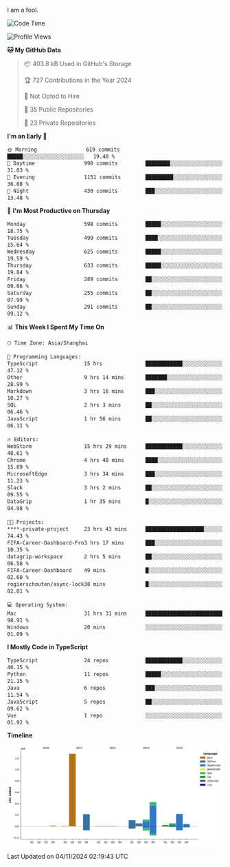 I am a fool.

<!--START_SECTION:waka-->
![Code Time](http://img.shields.io/badge/Code%20Time-2%2C030%20hrs%2038%20mins-blue)

![Profile Views](http://img.shields.io/badge/Profile%20Views-0-blue)

**🐱 My GitHub Data** 

> 📦 403.8 kB Used in GitHub's Storage 
 > 
> 🏆 727 Contributions in the Year 2024
 > 
> 🚫 Not Opted to Hire
 > 
> 📜 35 Public Repositories 
 > 
> 🔑 23 Private Repositories 
 > 
**I'm an Early 🐤** 

```text
🌞 Morning                619 commits         █████░░░░░░░░░░░░░░░░░░░░   19.40 % 
🌆 Daytime                990 commits         ████████░░░░░░░░░░░░░░░░░   31.03 % 
🌃 Evening                1151 commits        █████████░░░░░░░░░░░░░░░░   36.08 % 
🌙 Night                  430 commits         ███░░░░░░░░░░░░░░░░░░░░░░   13.48 % 
```
📅 **I'm Most Productive on Thursday** 

```text
Monday                   598 commits         █████░░░░░░░░░░░░░░░░░░░░   18.75 % 
Tuesday                  499 commits         ████░░░░░░░░░░░░░░░░░░░░░   15.64 % 
Wednesday                625 commits         █████░░░░░░░░░░░░░░░░░░░░   19.59 % 
Thursday                 633 commits         █████░░░░░░░░░░░░░░░░░░░░   19.84 % 
Friday                   289 commits         ██░░░░░░░░░░░░░░░░░░░░░░░   09.06 % 
Saturday                 255 commits         ██░░░░░░░░░░░░░░░░░░░░░░░   07.99 % 
Sunday                   291 commits         ██░░░░░░░░░░░░░░░░░░░░░░░   09.12 % 
```


📊 **This Week I Spent My Time On** 

```text
🕑︎ Time Zone: Asia/Shanghai

💬 Programming Languages: 
TypeScript               15 hrs              ████████████░░░░░░░░░░░░░   47.12 % 
Other                    9 hrs 14 mins       ███████░░░░░░░░░░░░░░░░░░   28.99 % 
Markdown                 3 hrs 16 mins       ███░░░░░░░░░░░░░░░░░░░░░░   10.27 % 
SQL                      2 hrs 3 mins        ██░░░░░░░░░░░░░░░░░░░░░░░   06.46 % 
JavaScript               1 hr 56 mins        ██░░░░░░░░░░░░░░░░░░░░░░░   06.11 % 

🔥 Editors: 
WebStorm                 15 hrs 29 mins      ████████████░░░░░░░░░░░░░   48.61 % 
Chrome                   4 hrs 48 mins       ████░░░░░░░░░░░░░░░░░░░░░   15.09 % 
MicrosoftEdge            3 hrs 34 mins       ███░░░░░░░░░░░░░░░░░░░░░░   11.23 % 
Slack                    3 hrs 2 mins        ██░░░░░░░░░░░░░░░░░░░░░░░   09.55 % 
DataGrip                 1 hr 35 mins        █░░░░░░░░░░░░░░░░░░░░░░░░   04.98 % 

🐱‍💻 Projects: 
****-private-project     23 hrs 43 mins      ███████████████████░░░░░░   74.43 % 
FIFA-Career-Dashboard-Fro3 hrs 17 mins       ███░░░░░░░░░░░░░░░░░░░░░░   10.35 % 
datagrip-workspace       2 hrs 5 mins        ██░░░░░░░░░░░░░░░░░░░░░░░   06.58 % 
FIFA-Career-Dashboard    49 mins             █░░░░░░░░░░░░░░░░░░░░░░░░   02.60 % 
rogierschouten/async-lock38 mins             █░░░░░░░░░░░░░░░░░░░░░░░░   02.01 % 

💻 Operating System: 
Mac                      31 hrs 31 mins      █████████████████████████   98.91 % 
Windows                  20 mins             ░░░░░░░░░░░░░░░░░░░░░░░░░   01.09 % 
```

**I Mostly Code in TypeScript** 

```text
TypeScript               24 repos            ████████████░░░░░░░░░░░░░   46.15 % 
Python                   11 repos            █████░░░░░░░░░░░░░░░░░░░░   21.15 % 
Java                     6 repos             ███░░░░░░░░░░░░░░░░░░░░░░   11.54 % 
JavaScript               5 repos             ██░░░░░░░░░░░░░░░░░░░░░░░   09.62 % 
Vue                      1 repo              ░░░░░░░░░░░░░░░░░░░░░░░░░   01.92 % 
```



**Timeline**

![Lines of Code chart](https://raw.githubusercontent.com/VeejaLiu/VeejaLiu/master/assets/bar_graph.png)


 Last Updated on 04/11/2024 02:19:43 UTC
<!--END_SECTION:waka-->
